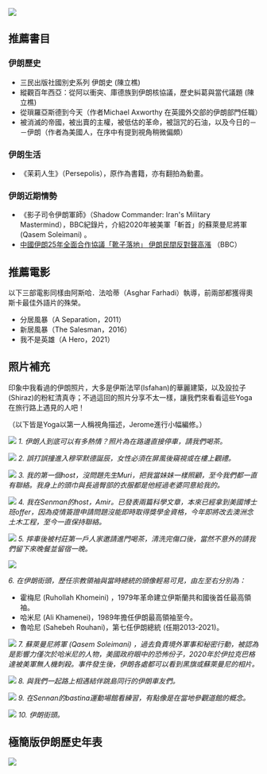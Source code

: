 ---
---
![](https://imgur.com/ireTkLF.jpg)

## 推薦書目

### 伊朗歷史

* 三民出版社國別史系列 伊朗史 (陳立樵)
* 縱觀百年西亞：從阿以衝突、庫德族到伊朗核協議，歷史糾葛與當代議題 (陳立樵)
* 從瑣羅亞斯德到今天（作者Michael Axworthy 在英國外交部的伊朗部門任職）
* 被消滅的帝國，被出賣的主權，被低估的革命，被詛咒的石油，以及今日的－－伊朗（作者為美國人，在序中有提到視角稍微偏頗）

### 伊朗生活

* 《茉莉人生》（Persepolis），原作為書籍，亦有翻拍為動畫。

### 伊朗近期情勢

* 《影子司令伊朗軍師》（Shadow Commander: Iran's Military Mastermind），BBC紀錄片，介紹2020年被美軍「斬首」的蘇萊曼尼將軍 (Qasem Soleimani) 。
* [中國伊朗25年全面合作協議「靴子落地」 伊朗民間反對聲高漲](https://www.bbc.com/zhongwen/trad/world-56561203) （BBC）

## 推薦電影

以下三部電影同樣由阿斯哈．法哈蒂（Asghar Farhadi）執導，前兩部都獲得奧斯卡最佳外語片的殊榮。

* 分居風暴（A Separation，2011）
* 新居風暴（The Salesman，2016）
* 我不是英雄（A Hero，2021）

## 照片補充

印象中我看過的伊朗照片，大多是伊斯法罕(Isfahan)的華麗建築，以及設拉子(Shiraz)的粉紅清真寺；不過這回的照片分享不太一樣，讓我們來看看這些Yoga在旅行路上遇見的人吧！

（以下皆是Yoga以第一人稱視角描述，Jerome進行小幅編修。）

![](https://imgur.com/HyKc7Et.jpg)
*1. 伊朗人到底可以有多熱情？照片為在路邊直接停車，請我們喝茶。*

![](https://imgur.com/XimroIZ.jpg)
*2. 誤打誤撞進入穆罕默德誕辰，女性必須在屏風後窺視或在樓上觀禮。*

![](https://imgur.com/JeTdvG2.jpg)
*3. 我的第一個host，沒問題先生Muri，把我當妹妹一樣照顧，至今我們都一直有聯絡。我身上的頭巾與長過臀部的衣服都是他經過老婆同意給我的。*

![](https://imgur.com/BxYinZ0.jpg)
*4. 我在Senman的host，Amir。已發表兩篇科學文章，本來已經拿到美國博士班offer，因為疫情簽證申請問題沒能即時取得獎學金資格，今年即將改去澳洲念土木工程，至今一直保持聯絡。*

![](https://imgur.com/92mWwKu.jpg)
*5. 摔車後被村莊第一戶人家邀請進門喝茶，清洗完傷口後，當然不意外的請我們留下來晚餐並留宿一晚。*

![](https://imgur.com/2ynOwsC.jpg)

*6. 在伊朗街頭，歷任宗教領袖與當時總統的頭像輕易可見，由左至右分別為：*

- 霍梅尼 (Ruhollah Khomeini) ，1979年革命建立伊斯蘭共和國後首任最高領袖。
- 哈米尼 (Ali Khamenei)，1989年擔任伊朗最高領袖至今。
- 魯哈尼 (Sahebeh Rouhani)，第七任伊朗總統 (任期2013-2021)。

![](https://imgur.com/MCeYlaZ.jpg)
*7. 蘇萊曼尼將軍 (Qasem Soleimani) ，過去負責境外軍事和秘密行動，被認為是影響力僅次於哈米尼的人物，美國政府眼中的恐怖份子，2020年於伊拉克巴格達被美軍無人機刺殺。事件發生後，伊朗各處都可以看到黑旗或蘇萊曼尼的相片。*

![](https://imgur.com/j6ZNCPz.jpg)
*8. 與我們一起路上相遇結伴跳島同行的伊朗車友們。*

![](https://imgur.com/dqbkrQG.jpg)
*9. 在Sennan的bastina運動場館看練習，有點像是在當地參觀道館的概念。*

![](https://imgur.com/evxqcFo.jpg)
*10. 伊朗街頭。*

## 極簡版伊朗歷史年表

![](https://imgur.com/C2s3jLw.jpg)